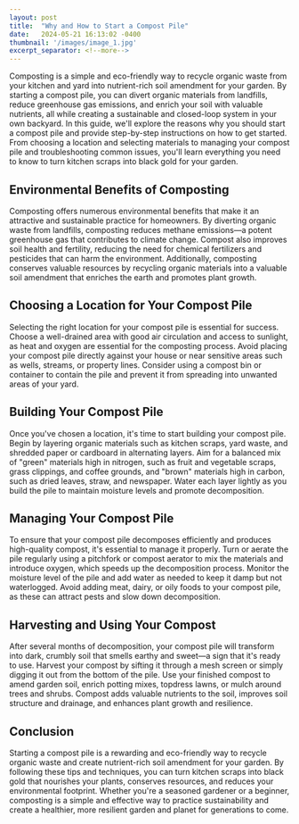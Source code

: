 ```yaml
---
layout: post
title:  "Why and How to Start a Compost Pile"
date:   2024-05-21 16:13:02 -0400
thumbnail: '/images/image_1.jpg'
excerpt_separator: <!--more-->
---
```

Composting is a simple and eco-friendly way to recycle organic waste from your kitchen and yard into nutrient-rich soil amendment for your garden.<!--more--> By starting a compost pile, you can divert organic materials from landfills, reduce greenhouse gas emissions, and enrich your soil with valuable nutrients, all while creating a sustainable and closed-loop system in your own backyard. In this guide, we'll explore the reasons why you should start a compost pile and provide step-by-step instructions on how to get started. From choosing a location and selecting materials to managing your compost pile and troubleshooting common issues, you'll learn everything you need to know to turn kitchen scraps into black gold for your garden.

## Environmental Benefits of Composting
Composting offers numerous environmental benefits that make it an attractive and sustainable practice for homeowners. By diverting organic waste from landfills, composting reduces methane emissions—a potent greenhouse gas that contributes to climate change. Compost also improves soil health and fertility, reducing the need for chemical fertilizers and pesticides that can harm the environment. Additionally, composting conserves valuable 
resources by recycling organic materials into a valuable soil amendment that enriches the earth and promotes plant growth.

## Choosing a Location for Your Compost Pile
Selecting the right location for your compost pile is essential for success. Choose a well-drained area with good air circulation and access to sunlight, as heat and oxygen are essential for the composting process. Avoid placing your compost pile directly against your house or near sensitive areas such as wells, streams, or property lines. Consider using a compost bin or container to contain the pile and prevent it from spreading into unwanted areas of your yard.

## Building Your Compost Pile
Once you've chosen a location, it's time to start building your compost pile. Begin by layering organic materials such as kitchen scraps, yard waste, and shredded paper or cardboard in alternating layers. Aim for a balanced mix of "green" materials high in nitrogen, such as fruit and vegetable scraps, grass clippings, and coffee grounds, and "brown" materials high in carbon, such as dried leaves, straw, and newspaper. Water each layer lightly as you build the pile to maintain moisture levels and promote decomposition.

## Managing Your Compost Pile
To ensure that your compost pile decomposes efficiently and produces high-quality compost, it's essential to manage it properly. Turn or aerate the pile regularly using a pitchfork or compost aerator to mix the materials and introduce oxygen, which speeds up the decomposition process. Monitor the moisture level of the pile and add water as needed to keep it damp but not waterlogged. Avoid adding meat, dairy, or oily foods to your compost pile, as these can attract pests and slow down decomposition.

## Harvesting and Using Your Compost
After several months of decomposition, your compost pile will transform into dark, crumbly soil that smells earthy and sweet—a sign that it's ready to use. Harvest your compost by sifting it through a mesh screen or simply digging it out from the bottom of the pile. Use your finished compost to amend garden soil, enrich potting mixes, topdress lawns, or mulch around trees and shrubs. Compost adds valuable nutrients to the soil, improves soil structure and drainage, and enhances plant growth and resilience.

## Conclusion
Starting a compost pile is a rewarding and eco-friendly way to recycle organic waste and create nutrient-rich soil amendment for your garden. By following these tips and techniques, you can turn kitchen scraps into black gold that nourishes your plants, conserves resources, and reduces your environmental footprint. Whether you're a seasoned gardener or a beginner, composting is a simple and effective way to practice sustainability and create a healthier, more resilient garden and planet for generations to come.
